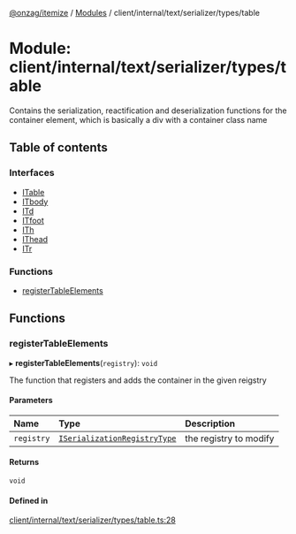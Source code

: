 [@onzag/itemize](../README.md) / [Modules](../modules.md) / client/internal/text/serializer/types/table

# Module: client/internal/text/serializer/types/table

Contains the serialization, reactification and deserialization functions
for the container element, which is basically a div with a container
class name

## Table of contents

### Interfaces

- [ITable](../interfaces/client_internal_text_serializer_types_table.ITable.md)
- [ITbody](../interfaces/client_internal_text_serializer_types_table.ITbody.md)
- [ITd](../interfaces/client_internal_text_serializer_types_table.ITd.md)
- [ITfoot](../interfaces/client_internal_text_serializer_types_table.ITfoot.md)
- [ITh](../interfaces/client_internal_text_serializer_types_table.ITh.md)
- [IThead](../interfaces/client_internal_text_serializer_types_table.IThead.md)
- [ITr](../interfaces/client_internal_text_serializer_types_table.ITr.md)

### Functions

- [registerTableElements](client_internal_text_serializer_types_table.md#registertableelements)

## Functions

### registerTableElements

▸ **registerTableElements**(`registry`): `void`

The function that registers and adds the container in the given
reigstry

#### Parameters

| Name | Type | Description |
| :------ | :------ | :------ |
| `registry` | [`ISerializationRegistryType`](../interfaces/client_internal_text_serializer.ISerializationRegistryType.md) | the registry to modify |

#### Returns

`void`

#### Defined in

[client/internal/text/serializer/types/table.ts:28](https://github.com/onzag/itemize/blob/59702dd5/client/internal/text/serializer/types/table.ts#L28)
